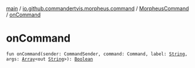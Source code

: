 [main](../../index.md) / [io.github.commandertvis.morpheus.command](../index.md) / [MorpheusCommand](index.md) / [onCommand](./on-command.md)

# onCommand

`fun onCommand(sender: CommandSender, command: Command, label: `[`String`](https://kotlinlang.org/api/latest/jvm/stdlib/kotlin/-string/index.html)`, args: `[`Array`](https://kotlinlang.org/api/latest/jvm/stdlib/kotlin/-array/index.html)`<out `[`String`](https://kotlinlang.org/api/latest/jvm/stdlib/kotlin/-string/index.html)`>): `[`Boolean`](https://kotlinlang.org/api/latest/jvm/stdlib/kotlin/-boolean/index.html)